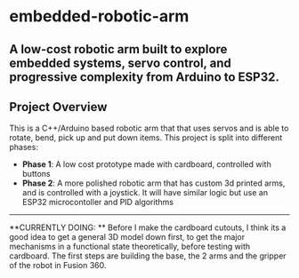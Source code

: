# embedded-robotic-arm
A low-cost robotic arm built to explore embedded systems, servo control, and progressive complexity from Arduino to ESP32.
---

## Project Overview
This is a C++/Arduino based robotic arm that that uses servos and is able to rotate, bend,  pick up and put down items. This project is split into different phases:

- **Phase 1**: A low cost prototype made with cardboard, controlled with buttons
- **Phase 2**: A more polished robotic arm that has custom 3d printed arms, and is controlled with a joystick. It will have similar logic but use an ESP32 microcontoller and PID algorithms

---
**CURRENTLY DOING: **
Before I make the cardboard cutouts, I think its a good idea to get a general 3D model down first, to get the major mechanisms in a functional state theoretically, before testing with cardboard. The first steps are building the base, the 2 arms and the gripper of the robot in Fusion 360.
